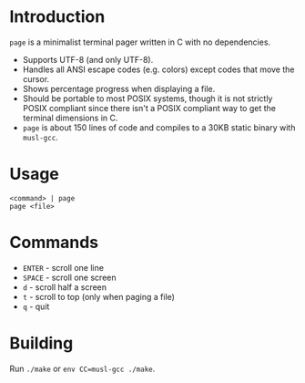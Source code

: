 # Introduction

`page` is a minimalist terminal pager written in C with no dependencies.

* Supports UTF-8 (and only UTF-8).
* Handles all ANSI escape codes (e.g. colors) except codes that move the cursor.
* Shows percentage progress when displaying a file.
* Should be portable to most POSIX systems, though it is not strictly POSIX compliant since there isn't a POSIX compliant way to get the terminal dimensions in C.
* `page` is about 150 lines of code and compiles to a 30KB static binary with `musl-gcc`.

# Usage

    <command> | page
    page <file>

# Commands

* `ENTER` - scroll one line
* `SPACE` - scroll one screen
* `d` - scroll half a screen
* `t` - scroll to top (only when paging a file)
* `q` - quit


# Building

Run `./make` or `env CC=musl-gcc ./make`.
